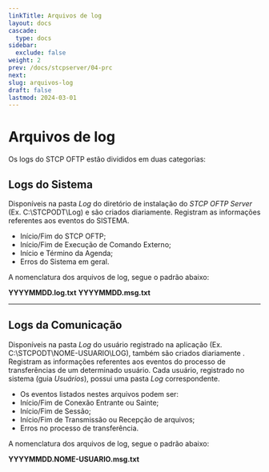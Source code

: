 ```yaml
---
linkTitle: Arquivos de log
layout: docs
cascade:
  type: docs
sidebar:
  exclude: false
weight: 2
prev: /docs/stcpserver/04-prc
next:
slug: arquivos-log
draft: false
lastmod: 2024-03-01
---
```

# Arquivos de log

Os logs do STCP OFTP estão divididos em duas categorias:

## **Logs do Sistema**

Disponíveis na pasta _Log_ do diretório de instalação do _STCP OFTP Server_ (Ex. C:\STCPODT\Log) e são criados
diariamente. Registram as informações referentes aos eventos do SISTEMA.

* Início/Fim do STCP OFTP;
* Início/Fim de Execução de Comando Externo;
* Início e Término da Agenda;
* Erros do Sistema em geral.

A nomenclatura dos arquivos de log, segue o padrão abaixo:

**YYYYMMDD.log.txt**
**YYYYMMDD.msg.txt**

----
## **Logs da Comunicação**

Disponíveis na pasta _Log_ do usuário registrado na aplicação (Ex. C:\STCPODT\NOME-USUARIO\LOG), também são criados diariamente . Registram as informações referentes aos eventos do processo de transferências de um determinado usuário. Cada usuário, registrado no sistema (guia _Usuários_), possui uma pasta _Log_ correspondente.

* Os eventos listados nestes arquivos podem ser:
* Início/Fim de Conexão Entrante ou Sainte;
* Início/Fim de Sessão;
* Início/Fim de Transmissão ou Recepção de arquivos;
* Erros no processo de transferência.

A nomenclatura dos arquivos de log, segue o padrão abaixo:

**YYYYMMDD.NOME-USUARIO.msg.txt**

